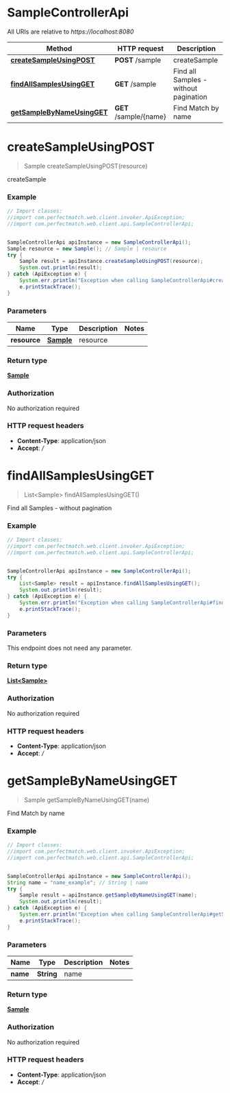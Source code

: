 # SampleControllerApi

All URIs are relative to *https://localhost:8080*

Method | HTTP request | Description
------------- | ------------- | -------------
[**createSampleUsingPOST**](SampleControllerApi.md#createSampleUsingPOST) | **POST** /sample | createSample
[**findAllSamplesUsingGET**](SampleControllerApi.md#findAllSamplesUsingGET) | **GET** /sample | Find all Samples - without pagination
[**getSampleByNameUsingGET**](SampleControllerApi.md#getSampleByNameUsingGET) | **GET** /sample/{name} | Find Match by name


<a name="createSampleUsingPOST"></a>
# **createSampleUsingPOST**
> Sample createSampleUsingPOST(resource)

createSample

### Example
```java
// Import classes:
//import com.perfectmatch.web.client.invoker.ApiException;
//import com.perfectmatch.web.client.api.SampleControllerApi;


SampleControllerApi apiInstance = new SampleControllerApi();
Sample resource = new Sample(); // Sample | resource
try {
    Sample result = apiInstance.createSampleUsingPOST(resource);
    System.out.println(result);
} catch (ApiException e) {
    System.err.println("Exception when calling SampleControllerApi#createSampleUsingPOST");
    e.printStackTrace();
}
```

### Parameters

Name | Type | Description  | Notes
------------- | ------------- | ------------- | -------------
 **resource** | [**Sample**](Sample.md)| resource |

### Return type

[**Sample**](Sample.md)

### Authorization

No authorization required

### HTTP request headers

 - **Content-Type**: application/json
 - **Accept**: */*

<a name="findAllSamplesUsingGET"></a>
# **findAllSamplesUsingGET**
> List&lt;Sample&gt; findAllSamplesUsingGET()

Find all Samples - without pagination

### Example
```java
// Import classes:
//import com.perfectmatch.web.client.invoker.ApiException;
//import com.perfectmatch.web.client.api.SampleControllerApi;


SampleControllerApi apiInstance = new SampleControllerApi();
try {
    List<Sample> result = apiInstance.findAllSamplesUsingGET();
    System.out.println(result);
} catch (ApiException e) {
    System.err.println("Exception when calling SampleControllerApi#findAllSamplesUsingGET");
    e.printStackTrace();
}
```

### Parameters
This endpoint does not need any parameter.

### Return type

[**List&lt;Sample&gt;**](Sample.md)

### Authorization

No authorization required

### HTTP request headers

 - **Content-Type**: application/json
 - **Accept**: */*

<a name="getSampleByNameUsingGET"></a>
# **getSampleByNameUsingGET**
> Sample getSampleByNameUsingGET(name)

Find Match by name

### Example
```java
// Import classes:
//import com.perfectmatch.web.client.invoker.ApiException;
//import com.perfectmatch.web.client.api.SampleControllerApi;


SampleControllerApi apiInstance = new SampleControllerApi();
String name = "name_example"; // String | name
try {
    Sample result = apiInstance.getSampleByNameUsingGET(name);
    System.out.println(result);
} catch (ApiException e) {
    System.err.println("Exception when calling SampleControllerApi#getSampleByNameUsingGET");
    e.printStackTrace();
}
```

### Parameters

Name | Type | Description  | Notes
------------- | ------------- | ------------- | -------------
 **name** | **String**| name |

### Return type

[**Sample**](Sample.md)

### Authorization

No authorization required

### HTTP request headers

 - **Content-Type**: application/json
 - **Accept**: */*

